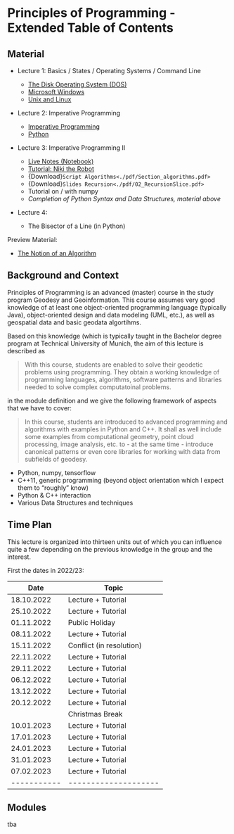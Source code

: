 # Principles of Programming - Extended Table of Contents
## Material
- Lecture 1: Basics / States / Operating Systems / Command Line
  - [The Disk Operating System (DOS)](basics/mswindows/dos)
  - [Microsoft Windows](basics/mswindows/windows)
  - [Unix and Linux](basics/unix/unix)
- Lecture 2: Imperative Programming
  - [Imperative Programming](imperative_programming)
  - [Python](Python_basics)
- Lecture 3: Imperative Programming II
  - [Live Notes (Notebook)](live/2022-11-08_ExampleFromLecture.ipynb)
  - [Tutorial: Niki the Robot](tasks_01_niki)
  - {Download}`Script Algorithms<./pdf/Section_algorithms.pdf>`
  - {Download}`Slides Recursion<./pdf/02_RecursionSlice.pdf>`
  - Tutorial on / with numpy
  - *Completion of Python Syntax and Data Structures, material above*
 
- Lecture 4:
  - The Bisector of a Line (in Python)

Preview Material:
- [The Notion of an Algorithm](algorithm.md)


## Background and Context

Principles of Programming is an advanced (master) course in the study program Geodesy and Geoinformation. This course assumes very good knowledge of at least one object-oriented programming language (typically Java), object-oriented design and data modeling (UML, etc.), as well as geospatial data and basic geodata algortihms.

Based on this knowledge (which is typically taught in the Bachelor degree program at Technical University of Munich, the aim of this lecture is described as

> With this course, students are enabled to solve their geodetic problems using programming. They obtain a working knowledge of programming languages, algorithms, software patterns and libraries needed to solve complex computatoinal problems.


in the module definition and we give the following framework of aspects that we have to cover:

> In this course, students are introduced to advanced programming and algorithms with examples in Python and C++. It shall as well include some examples from computational geometry, point cloud processing, image analysis, etc. to - at the same time - introduce canonical patterns or even core libraries for working with data from subfields of geodesy.
- Python, numpy, tensorflow
- C++11, generic programming (beyond object orientation which I expect them to “roughly” know)
- Python & C++ interaction
- Various Data Structures and techniques

## Time Plan

This lecture is organized into thirteen units out of which you can influence quite a few depending
on the previous knowledge in the group and the interest.

First the dates in 2022/23:

|Date       | Topic             |
|---------- | ------------------|
|18.10.2022 | Lecture + Tutorial |
|25.10.2022 | Lecture + Tutorial |   
|01.11.2022 | Public Holiday    |
|08.11.2022 | Lecture + Tutorial | 
|15.11.2022 | Conflict (in resolution) |
|22.11.2022 | Lecture + Tutorial | 
|29.11.2022 | Lecture + Tutorial | 
|06.12.2022 | Lecture + Tutorial | 
|13.12.2022 | Lecture + Tutorial | 
|20.12.2022 | Lecture + Tutorial | 
|           | Christmas Break   |
|10.01.2023 | Lecture + Tutorial | 
|17.01.2023 | Lecture + Tutorial |
|24.01.2023 | Lecture + Tutorial | 
|31.01.2023 | Lecture + Tutorial | 
|07.02.2023 | Lecture + Tutorial | 
|-----------|--------------------|

## Modules
tba